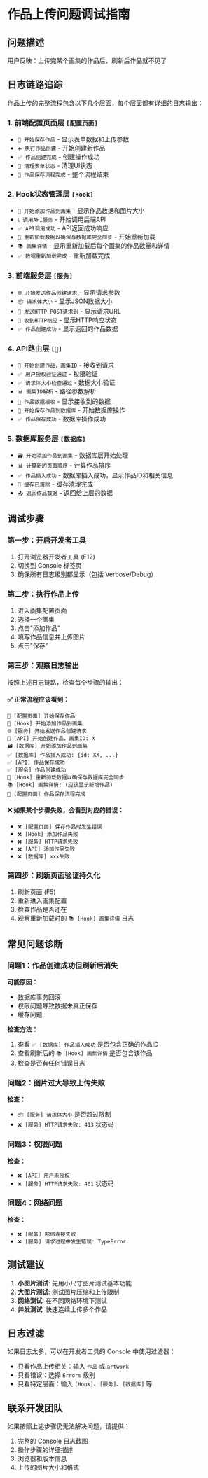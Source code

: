 # 作品上传问题调试指南

## 问题描述
用户反映：上传完某个画集的作品后，刷新后作品就不见了

## 日志链路追踪

作品上传的完整流程包含以下几个层面，每个层面都有详细的日志输出：

### 1. 前端配置页面层 `[配置页面]`
- `📝 开始保存作品` - 显示表单数据和上传参数
- `➕ 执行作品创建` - 开始创建新作品
- `✅ 作品创建完成` - 创建操作成功
- `🧹 清理表单状态` - 清理UI状态
- `🎉 作品保存流程完成` - 整个流程结束

### 2. Hook状态管理层 `[Hook]`
- `🎯 开始添加作品到画集` - 显示作品数据和图片大小
- `📞 调用API服务` - 开始调用后端API
- `✅ API调用成功` - API返回成功响应
- `🔄 重新加载数据以确保与数据库完全同步` - 开始重新加载
- `📚 画集详情` - 显示重新加载后每个画集的作品数量和详情
- `✅ 数据重新加载完成` - 重新加载完成

### 3. 前端服务层 `[服务]`
- `🌐 开始发送作品创建请求` - 显示请求参数
- `📦 请求体大小` - 显示JSON数据大小
- `🚀 发送HTTP POST请求到` - 显示请求URL
- `📡 收到HTTP响应` - 显示HTTP响应状态
- `✅ 作品创建成功` - 显示返回的作品数据

### 4. API路由层 `[🎨]`
- `🎨 开始创建作品，画集ID` - 接收到请求
- `✅ 用户授权验证通过` - 权限验证
- `✅ 请求体大小检查通过` - 数据大小验证
- `📊 画集ID解析` - 路径参数解析
- `📄 作品数据接收` - 显示接收到的数据
- `💾 开始保存作品到数据库` - 开始数据库操作
- `✅ 作品保存成功` - 数据库操作成功

### 5. 数据库服务层 `[数据库]`
- `🗃️ 开始添加作品到画集` - 数据库层开始处理
- `📊 计算新的页面顺序` - 计算作品排序
- `✅ 作品插入成功` - 数据库插入成功，显示作品ID和相关信息
- `🧹 缓存已清除` - 缓存清理完成
- `📤 返回作品数据` - 返回给上层的数据

## 调试步骤

### 第一步：开启开发者工具
1. 打开浏览器开发者工具 (F12)
2. 切换到 Console 标签页
3. 确保所有日志级别都显示（包括 Verbose/Debug）

### 第二步：执行作品上传
1. 进入画集配置页面
2. 选择一个画集
3. 点击"添加作品"
4. 填写作品信息并上传图片
5. 点击"保存"

### 第三步：观察日志输出
按照上述日志链路，检查每个步骤的输出：

#### ✅ 正常流程应该看到：
```
📝 [配置页面] 开始保存作品
🎯 [Hook] 开始添加作品到画集
🌐 [服务] 开始发送作品创建请求
🎨 [API] 开始创建作品，画集ID: X
🗃️ [数据库] 开始添加作品到画集
✅ [数据库] 作品插入成功: {id: XX, ...}
✅ [API] 作品保存成功
✅ [服务] 作品创建成功
🔄 [Hook] 重新加载数据以确保与数据库完全同步
📚 [Hook] 画集详情: (应该显示新增作品)
🎉 [配置页面] 作品保存流程完成
```

#### ❌ 如果某个步骤失败，会看到对应的错误：
- `❌ [配置页面] 保存作品时发生错误`
- `❌ [Hook] 添加作品失败`
- `❌ [服务] HTTP请求失败`
- `❌ [API] 添加作品失败`
- `❌ [数据库] xxx失败`

### 第四步：刷新页面验证持久化
1. 刷新页面 (F5)
2. 重新进入画集配置
3. 检查作品是否还在
4. 观察重新加载时的 `📚 [Hook] 画集详情` 日志

## 常见问题诊断

### 问题1：作品创建成功但刷新后消失
**可能原因：**
- 数据库事务回滚
- 权限问题导致数据未真正保存
- 缓存问题

**检查方法：**
1. 查看 `✅ [数据库] 作品插入成功` 是否包含正确的作品ID
2. 查看刷新后的 `📚 [Hook] 画集详情` 是否包含该作品
3. 检查是否有任何错误日志

### 问题2：图片过大导致上传失败
**检查：**
- `📦 [服务] 请求体大小` 是否超过限制
- `❌ [服务] HTTP请求失败: 413` 状态码

### 问题3：权限问题
**检查：**
- `❌ [API] 用户未授权` 
- `❌ [服务] HTTP请求失败: 401` 状态码

### 问题4：网络问题
**检查：**
- `❌ [服务] 网络连接失败`
- `❌ [服务] 请求过程中发生错误: TypeError`

## 测试建议

1. **小图片测试**: 先用小尺寸图片测试基本功能
2. **大图片测试**: 测试图片压缩和上传限制
3. **网络测试**: 在不同网络环境下测试
4. **并发测试**: 快速连续上传多个作品

## 日志过滤

如果日志太多，可以在开发者工具的 Console 中使用过滤器：
- 只看作品上传相关：输入 `作品` 或 `artwork`
- 只看错误：选择 `Errors` 级别
- 只看特定层面：输入 `[Hook]`、`[服务]`、`[数据库]` 等

## 联系开发团队

如果按照上述步骤仍无法解决问题，请提供：
1. 完整的 Console 日志截图
2. 操作步骤的详细描述
3. 浏览器和版本信息
4. 上传的图片大小和格式 